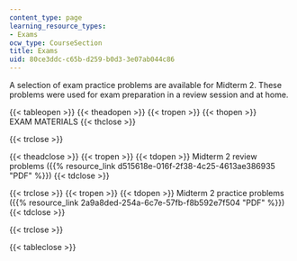```yaml
---
content_type: page
learning_resource_types:
- Exams
ocw_type: CourseSection
title: Exams
uid: 80ce3ddc-c65b-d259-b0d3-3e07ab044c86
---
```


A selection of exam practice problems are available for Midterm 2. These problems were used for exam preparation in a review session and at home.

{{< tableopen >}}
{{< theadopen >}}
{{< tropen >}}
{{< thopen >}}
EXAM MATERIALS
{{< thclose >}}

{{< trclose >}}

{{< theadclose >}}
{{< tropen >}}
{{< tdopen >}}
Midterm 2 review problems ({{% resource_link d515618e-016f-2f38-4c25-4613ae386935 "PDF" %}})
{{< tdclose >}}

{{< trclose >}}
{{< tropen >}}
{{< tdopen >}}
Midterm 2 practice problems ({{% resource_link 2a9a8ded-254a-6c7e-57fb-f8b592e7f504 "PDF" %}})
{{< tdclose >}}

{{< trclose >}}

{{< tableclose >}}